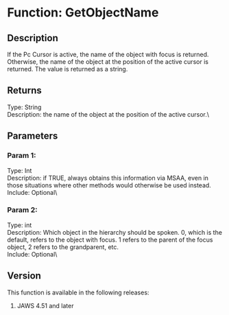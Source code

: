 # Function: GetObjectName

## Description

If the Pc Cursor is active, the name of the object with focus is
returned. Otherwise, the name of the object at the position of the
active cursor is returned. The value is returned as a string.

## Returns

Type: String\
Description: the name of the object at the position of the active
cursor.\

## Parameters

### Param 1:

Type: Int\
Description: if TRUE, always obtains this information via MSAA, even in
those situations where other methods would otherwise be used instead.\
Include: Optional\

### Param 2:

Type: int\
Description: Which object in the hierarchy should be spoken. 0, which is
the default, refers to the object with focus. 1 refers to the parent of
the focus object, 2 refers to the grandparent, etc.\
Include: Optional\

## Version

This function is available in the following releases:

1.  JAWS 4.51 and later
